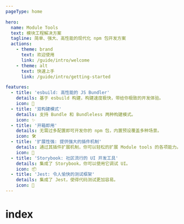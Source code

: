 ```yaml
---
pageType: home

hero:
  name: Module Tools
  text: 模块工程解决方案
  tagline: 简单、强大、高性能的现代化 npm 包开发方案
  actions:
    - theme: brand
      text: 欢迎使用
      link: /guide/intro/welcome
    - theme: alt
      text: 快速上手
      link: /guide/intro/getting-started

features:
  - title: 'esbuild: 高性能的 JS Bundler'
    details: 基于 esbuild 构建，构建速度极快，带给你极致的开发体验。
    icon: 🚀
  - title: '双构建模式'
    details: 支持 Bundle 和 Bundleless 两种构建模式。
    icon: ✨
  - title: '开箱即用'
    details: 无需过多配置即可开发你的 npm 包，内置预设覆盖多种场景。
    icon: 🛠️
  - title: '扩展性强: 提供强大的插件机制'
    details: 通过其插件扩展机制，你可以轻松的扩展 Module tools 的各项能力。
    icon: 🎨
  - title: 'Storybook: 社区流行的 UI 开发工具'
    details: 集成了 Storybook，你可以使用它调试 UI。
    icon: 📦
  - title: 'Jest: 令人愉快的测试框架'
    details: 集成了 Jest，使得代码测试更加容易。
    icon: 📐
---
```

# index

